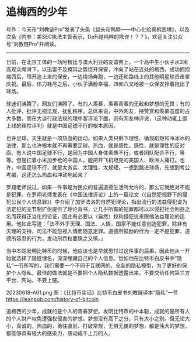 # 追梅西的少年


号外：今天在“刘教链Pro”发表了头条《鼠头和鸭脖——中心化验真的困境》，以及次条《内参：美SEC执法主管表示，DeFi是纯粹的欺诈！？？》，欢迎关注公众号“刘教链Pro”并阅读。

* * *

日前，在北京工体的一场阿根廷与澳大利亚的友谊赛上，一个高中生小伙子从3米高观众席滑下，以迅雷不及掩耳之势绕开保安，冲向了站在近处的梅西，成功拥抱梅西后，甩开追上来的保安，一边绕场奔跑，一边还和路线上的其他明星球员击掌庆祝。最后，体力耗尽之后，小伙子满脸幸福、四仰八叉地被一众保安拎着拖出了球场。

球迷们沸腾了。网友们沸腾了。有的人羡慕，羡慕青春的无敌和梦想的无畏；有的人批评，批评无视法规、扰乱秩序。总体来说，中外网友，持赞赏和羡慕态度的占大多数，而在大谈行政法规的理中客评论下面，则有网友神评说，（这种动辄上纲上线的理性评判）就是中国足球不行的根本原因。

也许足球，天生就是一项热血的运动。如果人类只剩下理性、循规蹈矩和冷冰冰的法律，那么也许根本就不再需要足球。热血，就是感性。感性，就是理性的反对面。有人说中国足球不行，是因为中国人身体素质不行，或者团队配合不行，等等。但是扛着小米加步枪的中国人，能把开飞机坦克的美国人、欧洲人痛打。也许，中国足球不行，就是太务实、太理性、太规矩，一想到跳进球场，先想到考公考编，这还怎么热血和冲动地起来？

罗翔老师说过，如果一件事是为民众的普遍道德生活所允许的，那么它就绝对不能是犯罪。在罗翔老师发表在《中国法律评论》上的一篇论文（《自然犯视野下的侵犯公民个人信息罪》）中介绍了加罗法洛的自然犯理论，指出流行的法益侵犯说为法定犯的无节制扩张提供了理论背书，让几乎所有的犯罪都可以以侵犯社会利益之名而获得正当化的论证，因此有必要以（自然）权利侵犯说来限缩法益理论的适用。他如此写道：「法不外乎天理、国法、人情，国家不能任意创造犯罪，除非有天理的支持，司法不能忽视人情而随意定罪。道德所鼓励的行为一定不是犯罪，道德所容忍的行为，发动刑罚权要慎之又慎。」

当中本聪发明比特币的时候，他应该也是早就思忖过这件事的后果，因此他从一开始就选择了隐姓埋名，深深埋藏自己的个人信息。恰如他在比特币白皮书中“隐私”一节所写的，我们需要一个不同于互联网的、全新的隐私模型，为了更好的保护个人隐私，最佳的做法就是不要把个人隐私数据透露出来，不要交给任何第三方平台、网站，不要上链。

20230618-A01.png
图：《比特币实话》比特币白皮书刘教链译本“隐私”一节
https://leanpub.com/history-of-bitcoin

追梅西的少年，成就的是个人的青春梦想。发明比特币的中本聪，成就的是所有人的个人财产权免遭强权侵害的梦想。梦想没有高下之分，只有大小之别。但无论大小，真诚的，热血的，勇往直前、打破常规，无惧无畏的梦想，都是伟大的梦想，都能够具有极大的感染力，感动成千上万的人。



